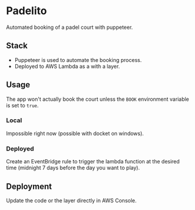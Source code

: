 # Padelito
Automated booking of a padel court with puppeteer.

## Stack
 - Puppeteer is used to automate the booking process.
 - Deployed to AWS Lambda as a with a layer.

## Usage
The app won't actually book the court unless the `BOOK` environment variable is set to `true`.

### Local
Impossible right now (possible with docket on windows).

### Deployed
Create an EventBridge rule to trigger the lambda function at the desired time (midnight 7 days before the day you want to play).

## Deployment
Update the code or the layer directly in AWS Console.
